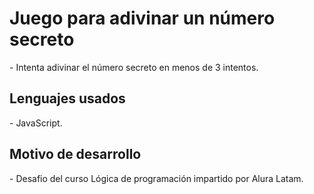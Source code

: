 <h1> Juego para adivinar un número secreto </h1>
- Intenta adivinar el número secreto en menos de 3 intentos.

<h2> Lenguajes usados </h2>
- JavaScript.

<h2> Motivo de desarrollo</h2>
- Desafio del curso Lógica de programación impartido por Alura Latam.
